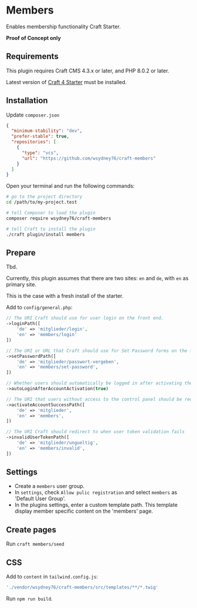 # Members

Enables membership functionality Craft Starter.

__Proof of Concept only__

## Requirements

This plugin requires Craft CMS 4.3.x or later, and PHP 8.0.2 or later.

Latest version of [Craft 4 Starter](https://github.com/wsydney76/craft4-ddev-starter) must be installed.

## Installation

Update `composer.json`

```json
{
  "minimum-stability": "dev",
  "prefer-stable": true,
  "repositories": [
    {
      "type": "vcs",
      "url": "https://github.com/wsydney76/craft-members"
    }
  ]
}
```

Open your terminal and run the following commands:


```bash
# go to the project directory
cd /path/to/my-project.test

# tell Composer to load the plugin
composer require wsydney76/craft-members

# tell Craft to install the plugin
./craft plugin/install members
```

## Prepare

Tbd.

Currently, this plugin assumes that there are two sites: `en` and `de`, with `en` as primary site.

This is the case with a fresh install of the starter.

Add to `config/general.php`:

```php
// The URI Craft should use for user login on the front end.
->loginPath([
    'de' => 'mitglieder/login',
    'en' => 'members/login'
])

// The URI or URL that Craft should use for Set Password forms on the front end.
->setPasswordPath([
    'de' => 'mitglieder/passwort-vergeben',
    'en' => 'members/set-password',
])

// Whether users should automatically be logged in after activating their account or resetting their password.
->autoLoginAfterAccountActivation(true)

// The URI that users without access to the control panel should be redirected to after activating their account.
->activateAccountSuccessPath([
    'de' => 'mitglieder',
    'en' => 'members',
])

// The URI Craft should redirect to when user token validation fails
->invalidUserTokenPath([
    'de' => 'mitglieder/ungueltig',
    'en' => 'members/invalid',
])
```

## Settings

* Create a `members` user group.
* In `settings`, check `Allow pulic registration` and select  `members` as 'Default User Group'.
* In the plugins settings, enter a custom template path. This template display member specific content on the 'members' page.

## Create pages

Run `craft members/seed`

## CSS

Add to `content` in `tailwind.config.js`:

```javascript
'./vendor/wsydney76/craft-members/src/templates/**/*.twig'
```

Run `npm run build`.
